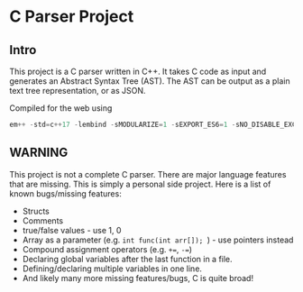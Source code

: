# C Parser Project

## Intro
This project is a C parser written in C++. It takes C code as input and generates an Abstract Syntax Tree (AST). The AST can be output as a plain text tree representation, or as JSON.

Compiled for the web using

```powershell
em++ -std=c++17 -lembind -sMODULARIZE=1 -sEXPORT_ES6=1 -sNO_DISABLE_EXCEPTION_CATCHING -o main.js $(Get-ChildItem -Recurse -Filter "*.cpp" -Path src | Select-Object -ExpandProperty FullName) -Iinclude
```

## WARNING
This project is not a complete C parser. There are major language features that are missing. This is simply a personal side project. Here is a list of known bugs/missing features:

- Structs
- Comments
- true/false values - use 1, 0
- Array as a parameter (e.g. ```int func(int arr[]); ```) - use pointers instead
- Compound assignment operators (e.g. ```+=```, ```-=```)
- Declaring global variables after the last function in a file.
- Defining/declaring multiple variables in one line.
- And likely many more missing features/bugs, C is quite broad!